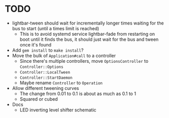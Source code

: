 # TODO

* lightbar-tween should wait for incrementally longer times waiting for the bus to start (until a times limit is reached)
  * This is to avoid systemd service lightbar-fade from restarting on boot until it finds the bus,
    it should just wait for the bus and tween once it's found
* Add `gem install` to `make install`?
* Move the bulk of `Application#call` to a controller
  * Since there's multiple controllers, move `OptionsController` to `Controller::Options`
  * `Controller::LocalTween`
  * `Controller::StartDaemon`
  * Maybe rename `Controller` to `Operation`
* Allow different tweening curves
  * The change from 0.01 to 0.1 is about as much as 0.1 to 1
  * Squared or cubed
* Docs
  * LED inverting level shifter schematic

